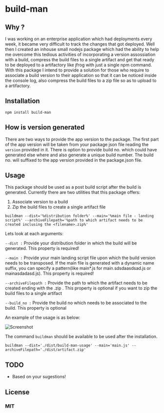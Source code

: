 # build-man

## Why ?
I was working on an enterprise application which had deployments every week, it became very difficult to track the changes that got deployed. Well then I created an inhouse small nodejs package which had the ability to help me overcome this tedious activities of incorporating a version assossiation with a build, compress the build files to a single artifact and get that ready to be deployed to a artifactory like jfrog with just a single npm command. With this package I intend to provide a solution for those who require to associate a build version to their application so that it can be noticed inside the console log, also compress the build files to a zip file so as to upload to a artifactory.

## Installation

```
npm install build-man
```

## How is version generated

There are two ways to provide the app version to the package. The first part of the app version will be taken from your package json file reading the ```version``` provided in it. There is option to provide build no. which could have generated else where and also generate a unique build number. The build no. will suffixed to the app version provided in the package.json file.

## Usage

This package should be used as a post build script after the build is generated. Currently there are two utilities that this package offers:

1. Associate version to a build
2. Zip the build files to create a single artifact file

```
buildman --dist='%distribution folder%' --main='%main file - landing script%' --archiveFilepath='%path to which artifact needs to be created inclusing the <filename>.zip%'
```

Lets look at each arguments:

```--dist :``` Provide your distribution folder in which the build will be generated. This property is required!

```--main :``` Provide your main landing script file upon which the build version needs to be transposed. If the main file is generated with a dynamic name suffix, you can specify a pattern(like main*.js for main.sdsdaasdsad.js or mainasdadasd.js). This property is required!

```--archiveFilepath :``` Provide the path to which the artifact needs to be created ending with the <filename>.zip . This property is optional if you want to zip the build files to a single artifact

```--build_no :``` Provide the build no which needs to be associated to the build. This property is optional

An example of the usage is as below:

![Screenshot](./assets/npm_script.png)

The command ```buildman``` should be available to be used after the installation.
```
buildman --dist='./dist/build-man-usage' --main='main.js' --archiveFilepath='./dist/artifact.zip'
```

## TODO

* Based on your sugestions!

## License

### MIT

